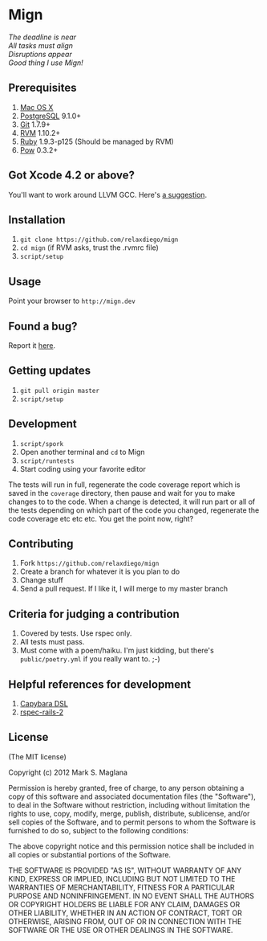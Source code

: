 Mign
====
*The deadline is near<br/>
All tasks must align<br/>
Disruptions appear<br/>
Good thing I use Mign!*

Prerequisites
-------------
1. [Mac OS X](http://www.apple.com)
2. [PostgreSQL](www.postgresql.org/) 9.1.0+
3. [Git](http://git-scm.com) 1.7.9+
4. [RVM](http://beginrescueend.com/) 1.10.2+
5. [Ruby](ruby-lang.org/) 1.9.3-p125 (Should be managed by RVM)
6. [Pow](http://pow.cx/) 0.3.2+

Got Xcode 4.2 or above?
-----------------------
You'll want to work around LLVM GCC. Here's [a suggestion](http://www.relaxdiego.com/2012/02/using-gcc-when-xcode-43-is-installed.html).

Installation
------------
1. `git clone https://github.com/relaxdiego/mign`
2. `cd mign` (if RVM asks, trust the .rvmrc file)
3. `script/setup`

Usage
-----
Point your browser to `http://mign.dev`

Found a bug?
------------
Report it [here](https://github.com/relaxdiego/mign/issues).

Getting updates
------------
1. `git pull origin master`
2. `script/setup`

Development
-----------
1. `script/spork`
3. Open another terminal and `cd` to Mign
4. `script/runtests`
5. Start coding using your favorite editor

The tests will run in full, regenerate the code coverage report which is saved in the `coverage` directory, then pause and wait for you to make changes to to the code. When a change is detected, it will run part or all of the tests depending on which part of the code you changed, regenerate the code coverage etc etc etc. You get the point now, right?

Contributing
------------
1. Fork `https://github.com/relaxdiego/mign`
2. Create a branch for whatever it is you plan to do
3. Change stuff
4. Send a pull request. If I like it, I will merge to my master branch

Criteria for judging a contribution
-----------------------------------
1. Covered by tests. Use rspec only.
2. All tests must pass.
3. Must come with a poem/haiku. I'm just kidding, but there's `public/poetry.yml` if you really want to. ;-)

Helpful references for development
----------------------------------
1. [Capybara DSL](http://rubydoc.info/github/jnicklas/capybara/master)
2. [rspec-rails-2](http://rubydoc.info/gems/rspec-rails/frames)

License
-------
(The MIT license)

Copyright (c) 2012 Mark S. Maglana

Permission is hereby granted, free of charge, to any person obtaining a copy of this software and associated documentation files (the "Software"), to deal in the Software without restriction, including without limitation the rights to use, copy, modify, merge, publish, distribute, sublicense, and/or sell copies of the Software, and to permit persons to whom the Software is furnished to do so, subject to the following conditions:

The above copyright notice and this permission notice shall be included in all copies or substantial portions of the Software.

THE SOFTWARE IS PROVIDED "AS IS", WITHOUT WARRANTY OF ANY KIND, EXPRESS OR IMPLIED, INCLUDING BUT NOT LIMITED TO THE WARRANTIES OF MERCHANTABILITY, FITNESS FOR A PARTICULAR PURPOSE AND NONINFRINGEMENT. IN NO EVENT SHALL THE AUTHORS OR COPYRIGHT HOLDERS BE LIABLE FOR ANY CLAIM, DAMAGES OR OTHER LIABILITY, WHETHER IN AN ACTION OF CONTRACT, TORT OR OTHERWISE, ARISING FROM, OUT OF OR IN CONNECTION WITH THE SOFTWARE OR THE USE OR OTHER DEALINGS IN THE SOFTWARE.
